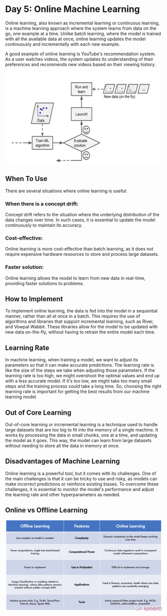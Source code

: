 # Day 5: Online Machine Learning

Online learning, also known as incremental learning or continuous learning, is a machine learning approach where the system learns from data on the go, one example at a time. Unlike batch learning, where the model is trained with all the available data at once, online learning updates the model continuously and incrementally with each new example.

A good example of online learning is YouTube's recommendation system. As a user watches videos, the system updates its understanding of their preferences and recommends new videos based on their viewing history.

<img src="online-learning.jpg" height="300">


## When To Use

There are several situations where online learning is useful:

### When there is a concept drift:
Concept drift refers to the situation where the underlying distribution of the data changes over time. In such cases, it is essential to update the model continuously to maintain its accuracy.

### Cost-effective: 
Online learning is more cost-effective than batch learning, as it does not require expensive hardware resources to store and process large datasets.

### Faster solution: 
Online learning allows the model to learn from new data in real-time, providing faster solutions to problems.


## How to Implement

To implement online learning, the data is fed into the model in a sequential manner, rather than all at once in a batch. This requires the use of algorithms and libraries that support incremental learning, such as River, and Vowpal Wabbit. These libraries allow for the model to be updated with new data on-the-fly, without having to retrain the entire model each time. 


## Learning Rate

In machine learning, when training a model, we want to adjust its parameters so that it can make accurate predictions. The learning rate is like the size of the steps we take when adjusting those parameters. If the learning rate is too high, we might overshoot the optimal values and end up with a less accurate model. If it's too low, we might take too many small steps and the training process could take a long time. So, choosing the right learning rate is important for getting the best results from our machine learning model.


## Out of Core Learning

Out-of-core learning or incremental learning is a technique used to handle large datasets that are too big to fit into the memory of a single machine. It works by processing the data in small chunks, one at a time, and updating the model as it goes. This way, the model can learn from large datasets without needing to store all the data in memory at once.


## Disadvantages of Machine Learning

Online learning is a powerful tool, but it comes with its challenges. One of the main challenges is that it can be tricky to use and risky, as models can make incorrect predictions or reinforce existing biases. To overcome these challenges, it is essential to monitor the model's performance and adjust the learning rate and other hyperparameters as needed. 


## Online vs Offline Learning

<img src="Online-vs-Offline-Learning.png" width="800">


